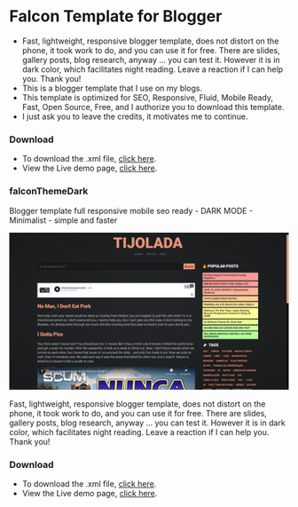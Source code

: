 # Falcon Template for Blogger
* Fast, lightweight, responsive blogger template, does not distort on the phone, it took work to do, and you can use it for free. There are slides, gallery posts, blog research, anyway ... you can test it. However it is in dark color, which facilitates night reading. Leave a reaction if I can help you. Thank you!
* This is a blogger template that I use on my blogs.
* This template is optimized for SEO, Responsive, Fluid, Mobile Ready, Fast, Open Source, Free, and I authorize you to download this template.
* I just ask you to leave the credits, it motivates me to continue.

### Download
* To download the .xml file, [click here](https://github.com/gsFALCON/falconThemeDark/releases/download/v2.1/falconBloggerTemplate.xml).
* View the Live demo page, [click here](https://tijolada.com/).

### falconThemeDark
Blogger template full responsive mobile seo ready - DARK MODE - Minimalist - simple and faster

![screenshot - Falcon Theme Dark Blogger](https://raw.githubusercontent.com/gsFALCON/falconThemeDark/master/screenshot.png)

Fast, lightweight, responsive blogger template, does not distort on the phone, it took work to do, and you can use it for free. There are slides, gallery posts, blog research, anyway ... you can test it. However it is in dark color, which facilitates night reading. Leave a reaction if I can help you. Thank you!

### Download
* To download the .xml file, [click here](https://github.com/gsFALCON/falconThemeDark/releases/download/v2.1/falconBloggerTemplate.xml).
* View the Live demo page, [click here](https://tijolada.com/).
